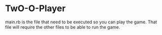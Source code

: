 # TwO-O-Player

main.rb is the file that need to be executed so you can play the game. That file will require the other files to be able to run the game.

